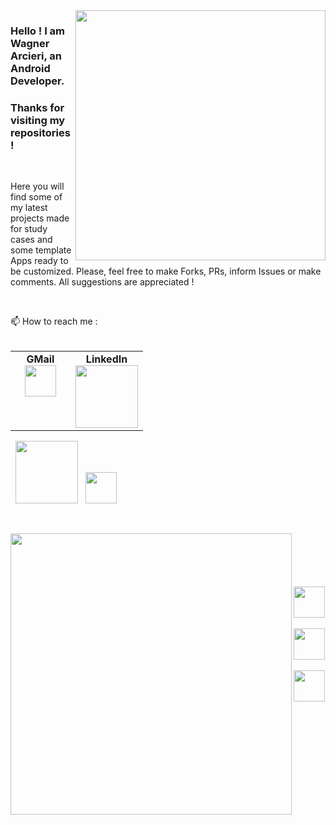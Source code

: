 <img src="https://github.com/wagarcdev/wagarcdev/blob/main/blob/androiddevelopment.png?raw=true" min-width="400px" max-width="400px" width="400px" align="right" >



### Hello ! I am Wagner Arcieri, an Android Developer. 
### Thanks for visiting my repositories !</br>



&nbsp;


Here you will find some of my latest projects made for study cases and some template Apps ready to be customized. Please, feel free to make Forks, PRs, inform Issues or make comments. All suggestions are appreciated !

&nbsp;

📫 How to reach me : \
&nbsp; 
<table width="320px">
    <tbody>
        <tr valign="top">
            <td width="80px" align="center">
            <span><strong>GMail</strong></span><br>
            <a href="mailto:wagner.arcieri@gmail.com"><img height=50 src="https://cdn3.iconfinder.com/data/icons/logos-brands-3/24/logo_brand_brands_logos_gmail-512.png"/></a>
            </td>
            <td width="80px" align="center">
            <span><strong>LinkedIn</strong></span><br>
            <a href="https://www.linkedin.com/in/wagner-arcieri/"><img width=100 src="https://cdn1.iconfinder.com/data/icons/logotypes/32/square-linkedin-512.png"/></a>
            </td>            
        </tr>
        
</table>

&nbsp;&nbsp;<a href="https://www.linkedin.com/in/wagner-arcieri/"><img width=100 src="https://cdn4.iconfinder.com/data/icons/flat-brand-logo-2/512/linkedin-512.png"/></a>&nbsp;&nbsp;&nbsp;<a href="mailto:wagner.arcieri@gmail.com"><img height=50 src="https://cdn3.iconfinder.com/data/icons/logos-brands-3/24/logo_brand_brands_logos_gmail-512.png"/>
</a></br>

&nbsp;
&nbsp;

 
<img width=450 src="https://github-readme-stats.vercel.app/api?username=wagarcdev&show_icons=true&theme=dark" align="left" />

&nbsp; \
&nbsp; \
&nbsp; \
&nbsp;&nbsp;&nbsp;&nbsp;&nbsp;&nbsp;&nbsp;&nbsp;&nbsp;&nbsp;&nbsp;&nbsp;&nbsp;&nbsp;&nbsp;&nbsp;&nbsp;&nbsp; <img height=50 src="https://cdn.jsdelivr.net/gh/devicons/devicon/icons/androidstudio/androidstudio-original.svg"  />&nbsp;&nbsp;&nbsp;<img height=50 src="https://cdn.jsdelivr.net/gh/devicons/devicon/icons/java/java-original.svg"  />&nbsp;&nbsp;&nbsp;&nbsp;&nbsp;<img height=50 src="https://cdn.jsdelivr.net/gh/devicons/devicon/icons/kotlin/kotlin-original.svg" /> 

 


<!---
WagnerArcieri/WagnerArcieri is a ✨ special ✨ repository because its `README.md` (this file) appears on your GitHub profile.
You can click the Preview link to take a look at your changes.
--->
